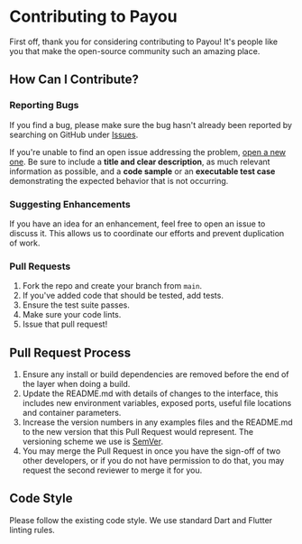 # Contributing to Payou

First off, thank you for considering contributing to Payou! It's people like you that make the open-source community such an amazing place.

## How Can I Contribute?

### Reporting Bugs

If you find a bug, please make sure the bug hasn't already been reported by searching on GitHub under [Issues](https://github.com/21104988d/the-project_v3/issues).

If you're unable to find an open issue addressing the problem, [open a new one](https://github.com/21104988d/the-project_v3/issues/new). Be sure to include a **title and clear description**, as much relevant information as possible, and a **code sample** or an **executable test case** demonstrating the expected behavior that is not occurring.

### Suggesting Enhancements

If you have an idea for an enhancement, feel free to open an issue to discuss it. This allows us to coordinate our efforts and prevent duplication of work.

### Pull Requests

1.  Fork the repo and create your branch from `main`.
2.  If you've added code that should be tested, add tests.
3.  Ensure the test suite passes.
4.  Make sure your code lints.
5.  Issue that pull request!

## Pull Request Process

1.  Ensure any install or build dependencies are removed before the end of the layer when doing a build.
2.  Update the README.md with details of changes to the interface, this includes new environment variables, exposed ports, useful file locations and container parameters.
3.  Increase the version numbers in any examples files and the README.md to the new version that this Pull Request would represent. The versioning scheme we use is [SemVer](http://semver.org/).
4.  You may merge the Pull Request in once you have the sign-off of two other developers, or if you do not have permission to do that, you may request the second reviewer to merge it for you.

## Code Style

Please follow the existing code style. We use standard Dart and Flutter linting rules.
